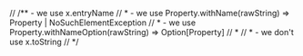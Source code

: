 //      /**   - we use x.entryName
//        *   - we use Property.withName(rawString) => Property | NoSuchElementException
//        *   - we use Property.withNameOption(rawString) => Option[Property]
//        *
//        *   - we don't use x.toString
//        */
